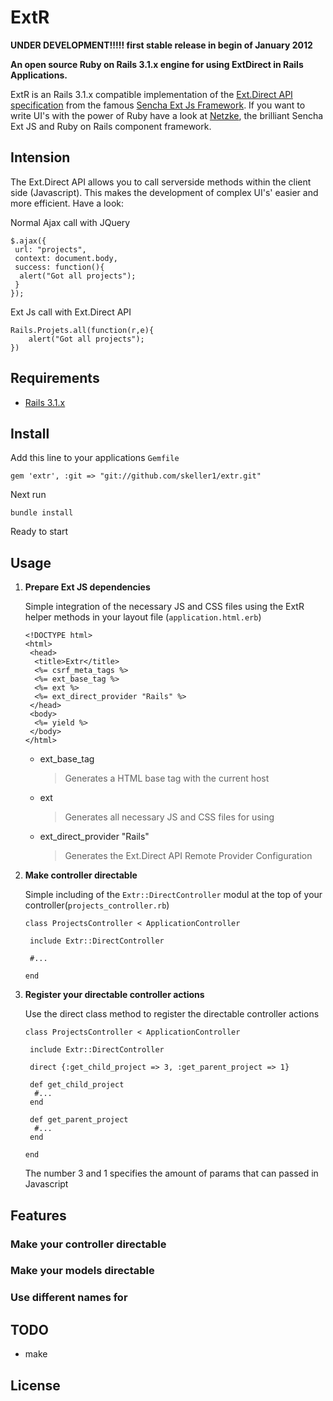 # __ExtR__


__UNDER DEVELOPMENT!!!!! first stable release in begin of January 2012__

__An open source Ruby on Rails 3.1.x engine for using ExtDirect in Rails Applications.__

ExtR is an Rails 3.1.x compatible implementation of the [Ext.Direct API specification](http://bla.de) from the famous [Sencha Ext Js Framework](http://www.sencha.com/). If you want to write UI's with the power of Ruby have a look at [Netzke](http://netzke.org/), the brilliant Sencha Ext JS and Ruby on Rails component framework.






## Intension

The Ext.Direct API allows you to call serverside methods within the client side (Javascript). This makes the development of complex UI's' easier and more efficient. Have a look:


Normal Ajax call with JQuery

    $.ajax({
     url: "projects",
     context: document.body,
     success: function(){
      alert("Got all projects");
     }
    });


Ext Js call with Ext.Direct API

    Rails.Projets.all(function(r,e){
        alert("Got all projects");
    })


## Requirements

* [Rails 3.1.x](http://github.com/rails/rails)


## Install

Add this line to your applications `Gemfile`

    gem 'extr', :git => "git://github.com/skeller1/extr.git"

Next run

    bundle install

Ready to start


## Usage

1.  __Prepare Ext JS dependencies__

    Simple integration of the necessary JS and CSS files using the ExtR helper methods in your layout file (`application.html.erb`)

        <!DOCTYPE html>
        <html>
         <head>
          <title>Extr</title>
          <%= csrf_meta_tags %>
          <%= ext_base_tag %>
          <%= ext %>
          <%= ext_direct_provider "Rails" %>
         </head>
         <body>
          <%= yield %>
         </body>
        </html>

    -   ext_base_tag
        > Generates a HTML base tag with the current host
    -   ext
        > Generates all necessary JS and CSS files for using
    -   ext_direct_provider "Rails"
        > Generates the Ext.Direct API Remote Provider Configuration


2.  __Make controller directable__

    Simple including of the `Extr::DirectController` modul at the top of your controller(`projects_controller.rb`)

        class ProjectsController < ApplicationController

         include Extr::DirectController

         #...

        end


3.  __Register your directable controller actions__

    Use the direct class method to register the directable controller actions

        class ProjectsController < ApplicationController

         include Extr::DirectController

         direct {:get_child_project => 3, :get_parent_project => 1}

         def get_child_project
          #...
         end

         def get_parent_project
          #...
         end

        end


    The number 3 and 1 specifies the amount of params that can passed in Javascript


## Features


### Make your controller directable

### Make your models directable

### Use different names for

## TODO

* make

## License

